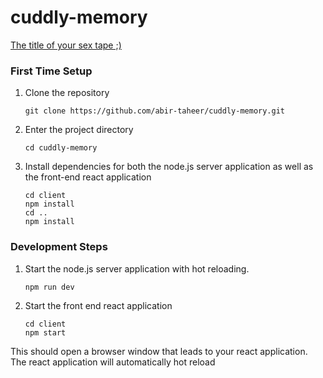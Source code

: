 # cuddly-memory
[The title of your sex tape ;)](https://www.youtube.com/watch?v=MeIc6dh_YL4)

### First Time Setup
1. Clone the repository 
    ```
    git clone https://github.com/abir-taheer/cuddly-memory.git
    ```
2. Enter the project directory 
    ```
    cd cuddly-memory
    ```
3. Install dependencies for both the node.js server application as well as the front-end react application
    ```
    cd client
    npm install 
    cd ..
    npm install
    ```

### Development Steps
1. Start the node.js server application with hot reloading.
    ```
    npm run dev
    ```
2. Start the front end react application
    ```
    cd client 
    npm start
    ```

This should open a browser window that leads to your react application. The react application will automatically hot reload 